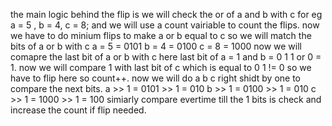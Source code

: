 the main logic behind the flip is we will check the or of a and b with c
for eg a = 5 , b  = 4, c = 8;
and we will use a count vairiable to count the flips.
now we have to do minium flips to make a or b equal to c
so we will match the bits of a or b with c
a = 5 = 0101
b = 4 = 0100
c = 8 = 1000
now we will comapre the last bit of a or b with c
here last bit of a = 1 and b = 0 1 1 or 0 = 1.
now we will compare 1 with last bit of c which is equal to 0
1 != 0 so we have to flip here so count++.
now we will do a b c right shidt by one to compare the next bits.
a >> 1 = 0101 >> 1 = 010
b >> 1 = 0100 >> 1 = 010
c >> 1 = 1000  >> 1 = 100
simiarly compare evertime till the 1 bits is check and increase the count if flip needed.
​
​
​
​